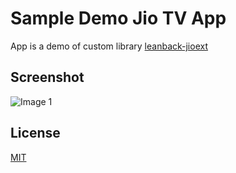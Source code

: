 # Sample Demo Jio TV App

App is a demo of custom library [leanback-jioext](https://github.com/perfovipin/leanback-jioext)

## Screenshot

![Image 1](pictures/1.png)


## License
[MIT](https://choosealicense.com/licenses/mit/)
